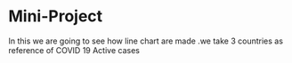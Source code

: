 # Mini-Project
In this we are going to see how line chart are made .we take 3 countries as reference of COVID 19 Active cases
